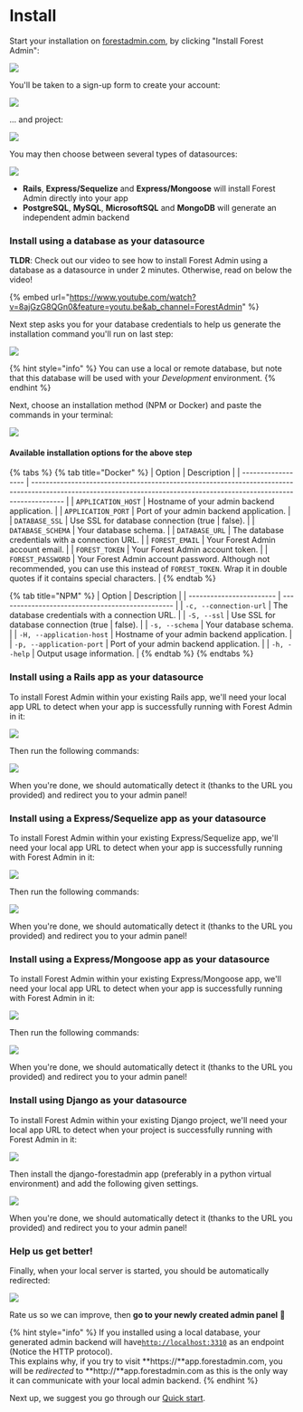 # Install

Start your installation on [forestadmin.com](https://www.forestadmin.com), by clicking "Install Forest Admin":

![](<../../.gitbook/assets/Capture d’écran 2021-01-19 à 11.29.50.png>)

You'll be taken to a sign-up form to create your account:

![](<../../.gitbook/assets/image (394).png>)

... and project:

![](<../../.gitbook/assets/image (395).png>)

You may then choose between several types of datasources:

![](<../../.gitbook/assets/image (396).png>)

* **Rails**, **Express/Sequelize** and **Express/Mongoose** will install Forest Admin directly into your app
* **PostgreSQL**, **MySQL**, **MicrosoftSQL** and **MongoDB** will generate an independent admin backend

### Install using a database as your datasource

**TLDR**: Check out our video to see how to install Forest Admin using a database as a datasource in under 2 minutes. Otherwise, read on below the video!

{% embed url="https://www.youtube.com/watch?v=8ajGzG8QGn0&feature=youtu.be&ab_channel=ForestAdmin" %}

Next step asks you for your database credentials to help us generate the installation command you'll run on last step:

![](<../../.gitbook/assets/image (397).png>)

{% hint style="info" %}
You can use a local or remote database, but note that this database will be used with your _Development_ environment.&#x20;
{% endhint %}

Next, choose an installation method (NPM or Docker) and paste the commands in your terminal:

![](<../../.gitbook/assets/Capture d’écran 2021-01-19 à 11.53.59.png>)

#### Available installation options for the above step

{% tabs %}
{% tab title="Docker" %}
| Option             | Description                                                                                                                                                           |
| ------------------ | --------------------------------------------------------------------------------------------------------------------------------------------------------------------- |
| `APPLICATION_HOST` | Hostname of your admin backend application.                                                                                                                           |
| `APPLICATION_PORT` | Port of your admin backend application.                                                                                                                               |
| `DATABASE_SSL`     | Use SSL for database connection (true \| false).                                                                                                                      |
| `DATABASE_SCHEMA`  | Your database schema.                                                                                                                                                 |
| `DATABASE_URL`     | The database credentials with a connection URL.                                                                                                                       |
| `FOREST_EMAIL`     | Your Forest Admin account email.                                                                                                                                      |
| `FOREST_TOKEN`     | Your Forest Admin account token.                                                                                                                                      |
| `FOREST_PASSWORD`  | Your Forest Admin account password. Although not recommended, you can use this instead of `FOREST_TOKEN`. Wrap it in double quotes if it contains special characters. |
{% endtab %}

{% tab title="NPM" %}
| Option                   | Description                                      |
| ------------------------ | ------------------------------------------------ |
| `-c, --connection-url`   | The database credentials with a connection URL.  |
| `-S, --ssl`              | Use SSL for database connection (true \| false). |
| `-s, --schema`           | Your database schema.                            |
| `-H, --application-host` | Hostname of your admin backend application.      |
| `-p, --application-port` | Port of your admin backend application.          |
| `-h, --help`             | Output usage information.                        |
{% endtab %}
{% endtabs %}

### Install using a Rails app as your datasource

To install Forest Admin within your existing Rails app, we'll need your local app URL to detect when your app is successfully running with Forest Admin in it:

![](<../../.gitbook/assets/image (400).png>)

Then run the following commands:

![](<../../.gitbook/assets/image (401).png>)

When you're done, we should automatically detect it (thanks to the URL you provided) and redirect you to your admin panel!

### Install using a Express/Sequelize app as your datasource

To install Forest Admin within your existing Express/Sequelize app, we'll need your local app URL to detect when your app is successfully running with Forest Admin in it:

![](<../../.gitbook/assets/image (447).png>)

Then run the following commands:

![](<../../.gitbook/assets/image (448).png>)

When you're done, we should automatically detect it (thanks to the URL you provided) and redirect you to your admin panel!

### Install using a Express/Mongoose app as your datasource

To install Forest Admin within your existing Express/Mongoose app, we'll need your local app URL to detect when your app is successfully running with Forest Admin in it:

![](<../../.gitbook/assets/image (450).png>)

Then run the following commands:

![](<../../.gitbook/assets/image (452).png>)

When you're done, we should automatically detect it (thanks to the URL you provided) and redirect you to your admin panel!

### Install using Django as your datasource

To install Forest Admin within your existing Django project, we'll need your local app URL to detect when your project is successfully running with Forest Admin in it:

![](<../../.gitbook/assets/image (476).png>)

Then install the django-forestadmin app (preferably in a python virtual environment) and add the following given settings.

![](<../../.gitbook/assets/image (542).png>)

When you're done, we should automatically detect it (thanks to the URL you provided) and redirect you to your admin panel!

### Help us get better!

Finally, when your local server is started, you should be automatically redirected:

![](<../../.gitbook/assets/image (321).png>)

Rate us so we can improve, then **go to your newly created admin panel** 🎉

{% hint style="info" %}
If you installed using a local database, your generated admin backend will have[`http://localhost:3310`](http://localhost:3310) as an endpoint (Notice the HTTP protocol).\
This explains why, if you try to visit **https://**app.forestadmin.com, you will be _redirected_ to **http://**app.forestadmin.com as this is the only way it can communicate with your local admin backend.
{% endhint %}

Next up, we suggest you go through our [Quick start](../../getting-started/setup-guide.md).
